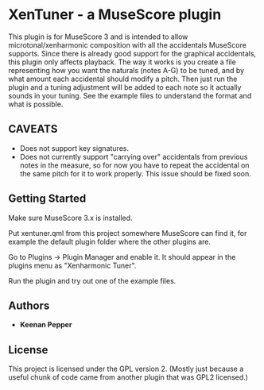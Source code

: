 # XenTuner - a MuseScore plugin

This plugin is for MuseScore 3 and is intended to allow 
microtonal/xenharmonic composition with all the accidentals MuseScore 
supports. Since there is already good support for the graphical 
accidentals, this plugin only affects playback. The way it works is you 
create a file representing how you want the naturals (notes A-G) to be 
tuned, and by what amount each accidental should modify a pitch. Then 
just run the plugin and a tuning adjustment will be added to each note 
so it actually sounds in your tuning. See the example files to 
understand the format and what is possible.

## CAVEATS

* Does not support key signatures.
* Does not currently support "carrying over" accidentals from previous 
notes in the measure, so for now you have to repeat the accidental on 
the same pitch for it to work properly. This issue should be fixed soon.

## Getting Started

Make sure MuseScore 3.x is installed.

Put xentuner.qml from this project somewhere MuseScore can find it, for 
example the default plugin folder where the other plugins are.

Go to Plugins -> Plugin Manager and enable it. It should appear in the 
plugins menu as "Xenharmonic Tuner".

Run the plugin and try out one of the example files.

## Authors

* **Keenan Pepper**

## License

This project is licensed under the GPL version 2. (Mostly just because a 
useful chunk of code came from another plugin that was GPL2 licensed.)
